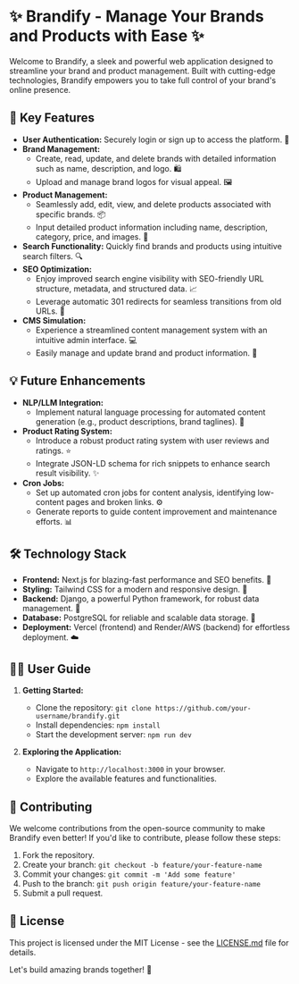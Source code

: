# ✨ Brandify - Manage Your Brands and Products with Ease ✨

Welcome to Brandify, a sleek and powerful web application designed to streamline your brand and product management. Built with cutting-edge technologies, Brandify empowers you to take full control of your brand's online presence.

## 🚀 Key Features

* **User Authentication:** Securely login or sign up to access the platform. 🔐
* **Brand Management:** 
    * Create, read, update, and delete brands with detailed information such as name, description, and logo. 🛍️
    * Upload and manage brand logos for visual appeal. 🖼️
* **Product Management:**
    * Seamlessly add, edit, view, and delete products associated with specific brands. 📦
    * Input detailed product information including name, description, category, price, and images. 📸
* **Search Functionality:** Quickly find brands and products using intuitive search filters. 🔍
* **SEO Optimization:** 
    * Enjoy improved search engine visibility with SEO-friendly URL structure, metadata, and structured data. 📈
    * Leverage automatic 301 redirects for seamless transitions from old URLs. 🔄
* **CMS Simulation:**
    * Experience a streamlined content management system with an intuitive admin interface. 💻
    * Easily manage and update brand and product information. 📝

## 💡 Future Enhancements

* **NLP/LLM Integration:**  
    * Implement natural language processing for automated content generation (e.g., product descriptions, brand taglines). 🤖
* **Product Rating System:** 
    * Introduce a robust product rating system with user reviews and ratings. ⭐
    * Integrate JSON-LD schema for rich snippets to enhance search result visibility. ✨
* **Cron Jobs:**
    * Set up automated cron jobs for content analysis, identifying low-content pages and broken links. ⚙️
    * Generate reports to guide content improvement and maintenance efforts. 📊

## 🛠️ Technology Stack

* **Frontend:** Next.js for blazing-fast performance and SEO benefits. 🚀
* **Styling:** Tailwind CSS for a modern and responsive design. 🎨
* **Backend:** Django, a powerful Python framework, for robust data management. 🐍
* **Database:** PostgreSQL for reliable and scalable data storage. 🐘
* **Deployment:** Vercel (frontend) and Render/AWS (backend) for effortless deployment. ☁️

## 🧑‍💻 User Guide

1. **Getting Started:**
    * Clone the repository: `git clone https://github.com/your-username/brandify.git`
    * Install dependencies: `npm install`
    * Start the development server: `npm run dev`

2. **Exploring the Application:**
    * Navigate to `http://localhost:3000` in your browser.
    * Explore the available features and functionalities.

## 🙏 Contributing

We welcome contributions from the open-source community to make Brandify even better! If you'd like to contribute, please follow these steps:

1. Fork the repository.
2. Create your branch: `git checkout -b feature/your-feature-name`
3. Commit your changes: `git commit -m 'Add some feature'`
4. Push to the branch: `git push origin feature/your-feature-name`
5. Submit a pull request.

## 📄 License

This project is licensed under the MIT License - see the [LICENSE.md](LICENSE.md) file for details.

Let's build amazing brands together! 💪
